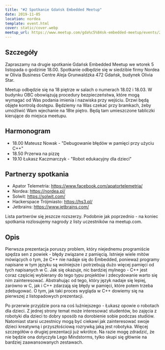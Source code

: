 ```yaml
---
title: "#2 Spotkanie Gdańsk Embedded Meetup"
date: 2019-11-05
location: nordea
template: event.html
cover: static/cover.webp
meetup_url: https://www.meetup.com/gda%c5%84sk-embedded-meetup/events/265871940/
---
```

## Szczegóły
Zapraszamy na drugie spotkanie Gdańsk Embedded Meetup we wtorek 5 listopada o godzinie 18.00. Spotkanie odbędzie się w siedzibie firmy Nordea w Olivia Business Centre Aleja Grunwaldzka 472 Gdańsk, budynek Olivia Star.

Meetup odbędzie się na 18 piętrze w salach o numerach 18.02 i 18.03. W budynku OBC obowiązują procedury bezpieczeństwa, które mogą wymagać od Was podania imienia i nazwiska przy wejściu. Drzwi będą objęte kontrolą dostępu. Będziemy na Was czekać przy bramkach, żeby umożliwić Wam wjechanie na 18te piętro. Będą tam umieszczone tabliczki kierujące do miejsca meetupu.

## Harmonogram
- 18.00 Mateusz Nowak - "Debugowanie błędów w pamięci przy użyciu C++"
- 18.50 Przerwa na pizzę
- 19.10 Łukasz Kaczmarczyk - "Robot edukacyjny dla dzieci"

## Partnerzy spotkania
- Apator Telemetria: https://www.facebook.com/apatortelemetria/
- Nordea: https://nordea.pl/
- Solwit: https://solwit.com/
- Hackerspace Trójmiasto: https://hs3.pl/
- Jetbrains: https://www.jetbrains.com/

Lista partnerów się jeszcze rozszerzy. Podobnie jak poprzednio - na koniec spotkania rozlosujemy nagrody z listy uczestników na meetup.com.
## Opis
Pierwsza prezentacja poruszy problem, który niejednemu programiście spędza sen z powiek - błędy związane z pamięcią. Istnieje wiele mitów mówiących o tym, że C++ nie nadaje się do Embedded, ponieważ programy napisane w tym języku są wolniejsze i potrzebują dużo więcej pamięci od tych napisanych w C. Jak się okazuje, nic bardziej mylnego - C++ jest coraz częściej wybierany do tego typu projektów i zdecydowanie warto się nim zainteresować. Abstrahując od tego, który język nadaje się lepiej, zarówno w C, jak i C++ zdarzają się błędy w pamięci, które potem trzeba zdebugować. O tym, jak taki proces wygląda w C++ dowiemy się na pierwszej z listopadowych prezentacji.

Po przerwie przyjdzie pora na coś luźniejszego - Łukasz opowie o robotach dla dzieci. Z jednej strony temat może interesować studentów, bo zajęcia z robotyki dla dzieci to dobry sposób na dorobienie sobie podczas studiów. Natomiast starsi uczestnicy mogą być ciekawi jak zainteresować swoje dzieci kreatywną i przyszłościową rozrywką jaką jest robotyka. Więcej szczegółów o drugiej prezentacji już wkrótce. Na razie mogę zdradzić, że nie będzie ona dotyczyła Lego Mindstorms, tylko skupi się głównie na bardziej zaawansowanych zestawach.
